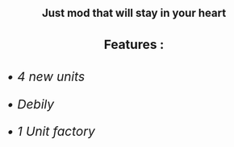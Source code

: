 <div align="center"> 
  <h2>
  Just mod that will stay in your heart 
  <h2>
<div>

<div>
  <h3>
  
  Features :

  <h3>
<div>

<div align="left">
  <h6>
  
  • 4 new units

  • Debily

  • 1 Unit factory

  <h5>
<div>
